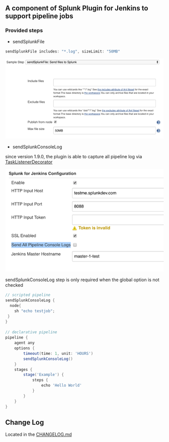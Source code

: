 ## A component of Splunk Plugin for Jenkins to support pipeline jobs

### Provided steps
- sendSplunkFile
```Groovy
sendSplunkFile includes: "*.log", sizeLimit: "50MB"
``` 

![sendSplunkFile](images/pipeline_sendsplunkfile.png)

- sendSplunkConsoleLog

since version 1.9.0, the plugin is able to capture all pipeline log via [TaskListenerDecorator](https://javadoc.jenkins.io/plugin/workflow-api/org/jenkinsci/plugins/workflow/log/TaskListenerDecorator.html)

![enable-pipeline-log](images/pipeline_filter_option.png)

sendSplunkConsoleLog step is only required when the global option is not checked

```Groovy
// scripted pipeline
sendSplunkConsoleLog {
  node{
    sh "echo testjob";
 }
}

// declarative pipeline
pipeline {
    agent any
    options {
        timeout(time: 1, unit: 'HOURS')
        sendSplunkConsoleLog()
    }
    stages {
        stage('Example') {
            steps {
                echo 'Hello World'
            }
        }
    }
}
```


## Change Log
Located in the [CHANGELOG.md](CHANGELOG.md)